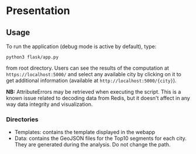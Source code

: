 # Presentation

## Usage

To run the application (debug mode is active by default), type:

```python3 flask/app.py```

from root directory. Users can see the results of the computation at ```https://localhost:5000/``` and select any available city by clicking on it to get additional information (available at ```http://localhost:5000/{city}```).  

**NB:** AttributeErrors may be retrieved when executing the script. This is a known issue related to decoding data from Redis, but it doesn't affect in any way data integrity and visualization.

### Directories
* Templates: contains the template displayed in the webapp
* Data: contains the GeoJSON files for the Top10 segments for each city. They are generated during the analysis. Do not change the path.
